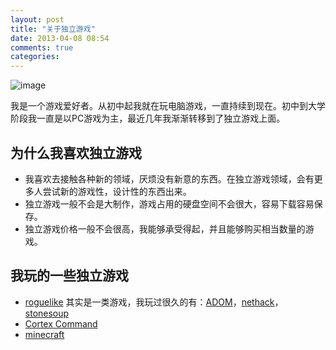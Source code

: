 ```yaml
---
layout: post
title: "关于独立游戏"
date: 2013-04-08 08:54
comments: true
categories: 
---
```


![image](http://i.imgur.com/etBZ9lM.jpg)

我是一个游戏爱好者。从初中起我就在玩电脑游戏，一直持续到现在。初中到大学阶段我一直是以PC游戏为主，最近几年我渐渐转移到了独立游戏上面。

为什么我喜欢独立游戏
---------------------------------

- 我喜欢去接触各种新的领域，厌烦没有新意的东西。在独立游戏领域，会有更多人尝试新的游戏性，设计性的东西出来。
- 独立游戏一般不会是大制作，游戏占用的硬盘空间不会很大，容易下载容易保存。
- 独立游戏价格一般不会很高，我能够承受得起，并且能够购买相当数量的游戏。

我玩的一些独立游戏
---------------------------------

- [roguelike](http://en.wikipedia.org/wiki/Roguelike) 其实是一类游戏，我玩过很久的有：[ADOM](http://www.adom.de)，[nethack](http://www.nethack.org/)，[stonesoup](http://crawl.develz.org/wordpress/)
- [Cortex Command](http://blog.linjunhalida.com/blog/cortex-command/)
- [minecraft](http://blog.linjunhalida.com/blog/minecraft/)

